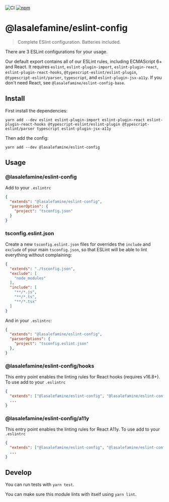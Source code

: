 ![CI](https://github.com/LasaleFamine/eslintc/workflows/CI/badge.svg)
[![npm](https://img.shields.io/npm/v/@lasalefamine/eslint-config.svg?style=flat)](https://www.npmjs.com/package/@lasalefamine/eslint-config)

# @lasalefamine/eslint-config

> Complete ESlint configuration. Batteries included.

There are 3 ESLint configurations for your usage.

Our default export contains all of our ESLint rules, including ECMAScript 6+ and React. It requires `eslint`, `eslint-plugin-import`, `eslint-plugin-react`, `eslint-plugin-react-hooks`, `@typescript-eslint/eslint-plugin`, `@typescript-eslint/parser`, `typescript`, and `eslint-plugin-jsx-a11y`. If you don't need React, see `@lasalefamine/eslint-config-base`.

## Install

First install the dependencies:

```
yarn add --dev eslint eslint-plugin-import eslint-plugin-react eslint-plugin-react-hooks @typescript-eslint/eslint-plugin @typescript-eslint/parser typescript eslint-plugin-jsx-a11y
```

Then add the config:

```
yarn add --dev @lasalefamine/eslint-config
```

## Usage

### @lasalefamine/eslint-config

Add to your `.eslintrc`
```json
{
  "extends": "@lasalefamine/eslint-config",
  "parserOption": {
    "project": "tsconfig.json"
  }
}
```

### tsconfig.eslint.json

Create a new `tsconfig.eslint.json` files for overrides the `include` and `exclude` of your main `tsconfig.json`, so that ESLint will be able to lint everything without complaining:
```json
{
  "extends": "./tsconfig.json",
  "exclude": [
    "node_modules"
  ],
  "include": [
    "**/*.js",
    "**/*.ts",
    "**/*.tsx"
  ]
}

```

And in your `.eslintrc`:
```json
{
  "extends": "@lasalefamine/eslint-config",
  "parserOptions": {
    "project": "tsconfig.eslint.json"
  },
}
```

### @lasalefamine/eslint-config/hooks

This entry point enables the linting rules for React hooks (requires v16.8+).
To use add to your `.eslintrc`
```json
{
  "extends": ["@lasalefamine/eslint-config", "@lasalefamine/eslint-config/hooks"]
  ...
}
```

### @lasalefamine/eslint-config/a11y

This entry point enables the linting rules for React A11y.
To use add to your `.eslintrc`
```json
{
  "extends": ["@lasalefamine/eslint-config", "@lasalefamine/eslint-config/a11y"]
  ...
}
```

## Develop

You can run tests with `yarn test`.

You can make sure this module lints with itself using `yarn lint`.

